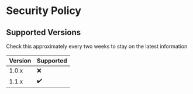 # Security Policy

## Supported Versions

Check this approximately every two weeks to stay on the latest information

| Version | Supported          |
| ------- | ------------------ |
| 1.0.x   | :x:                |
| 1.1.x   | ✔️                |


